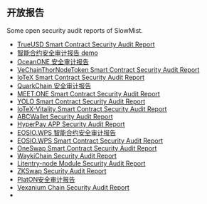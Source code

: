 ## 开放报告

Some open security audit reports of SlowMist.

* [TrueUSD Smart Contract Security Audit Report](./TrueUSD-Smart-Contract-Security-Audit-Report.md)
* [智能合约安全审计报告 demo](./Smart-Contract-Security-Audit-Report-demo-chinese.md)
* [OceanONE 安全审计报告](./OceanONE-Security-Audit-Report.md)
* [VeChainThorNodeToken Smart Contract Security Audit Report](./VeChainThorNodeToken-Smart-Contract-Security-Audit-Report.md)
* [IoTeX Smart Contract Security Audit Report](./IoTeX-Smart-Contract-Security-Audit-Report.md)
* [QuarkChain 安全审计报告](./QuarkChain-Security-Audit-Report.md)
* [MEET.ONE Smart Contract Security Audit Report](https://github.com/meet-one/contracts/blob/master/eosiomeetone/open-report/Security-Audit-Report.md)
* [YOLO Smart Contract Security Audit Report](https://github.com/KyberNetwork/eos_smart_contracts/blob/master/docs/YOLO_Smart_Contract_Security_Audit_Report.pdf)
* [IoTeX-Vitality Smart Contract Security Audit Report](./IoTeX-Vitality-Smart-Contract-Security-Audit-Report.md)
* [ABCWallet Security Audit Report](./ABCWallet_Security_Audit_Report_EN.pdf)
* [HyperPay APP Security Audit Report](./HyperPay_APP_Security_Audit_Report.pdf)
* [EOSIO.WPS 智能合约安全审计报告](./EOSIO.WPS_Smart_Contract_Security_Audit_Report_zh.pdf)
* [EOSIO.WPS Smart Contract Security Audit Report](./EOSIO.WPS_Smart_Contract_Security_Audit_Report_en.pdf)
* [OneSwap Smart Contract Security Audit Report](./OneSwap_Smart_Contract_Security_Audit_Report.pdf)
* [WaykiChain Security Audit Report](./WaykiChain%20Security%20Audit%20Report.pdf)
* [Litentry-node Module Security Audit Report](./Litentry-node%20Module%20Security%20Audit%20Report.pdf)
* [ZKSwap Security Audit Report](./ZKSwap-Security-Audit-Report.pdf)
* [PlatON安全审计报告](./PlatON安全审计报告.pdf)
* [Vexanium Chain Security Audit Report](./Vexanium-chain-Security-Audit-Report.pdf)
* 
